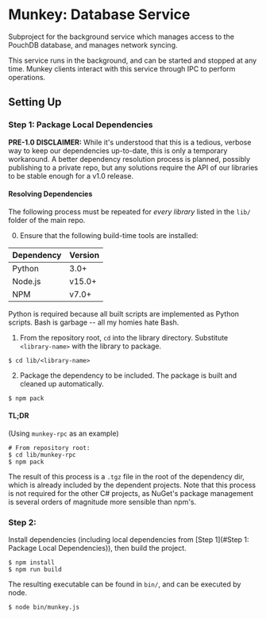 # Munkey: Database Service

Subproject for the background service which manages access to the PouchDB database, and manages network syncing.

This service runs in the background, and can be started and stopped at any time.
Munkey clients interact with this service through IPC to perform operations.

## Setting Up


### Step 1: Package Local Dependencies

**PRE-1.0 DISCLAIMER:** While it's understood that this is a tedious, verbose way to keep our dependencies up-to-date, this is only a temporary workaround.
A better dependency resolution process is planned, possibly publishing to a private repo,
but any solutions require the API of our libraries to be stable enough for a v1.0 release.

#### Resolving Dependencies

The following process must be repeated for *every library* listed in the `lib/` folder of the main repo.

0. Ensure that the following build-time tools are installed:

| Dependency | Version |
| ---------- | ------- |
| Python     | 3.0+    |
| Node.js    | v15.0+  |
| NPM        | v7.0+   |

Python is required because all built scripts are implemented as Python scripts.
Bash is garbage -- all my homies hate Bash.

1. From the repository root, `cd` into the library directory.
   Substitute `<library-name>` with the library to package.
```shell
$ cd lib/<library-name>
```
2. Package the dependency to be included.
   The package is built and cleaned up automatically.
```shell
$ npm pack
```

#### TL;DR
(Using `munkey-rpc` as an example)

```shell
# From repository root:
$ cd lib/munkey-rpc
$ npm pack
```

The result of this process is a `.tgz` file in the root of the dependency dir, which is already included by the dependent projects.
Note that this process is not required for the other C# projects, as NuGet's package management is several orders of magnitude more sensible than npm's.

### Step 2:

Install dependencies (including local dependencies from [Step 1](#Step 1: Package Local Dependencies)), then build the project.

```shell
$ npm install
$ npm run build
```

The resulting executable can be found in `bin/`, and can be executed by node.

```shell
$ node bin/munkey.js
```

